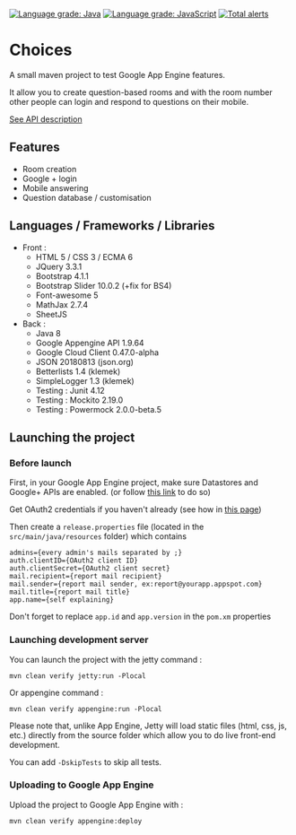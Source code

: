 [![Language grade: Java](https://img.shields.io/lgtm/grade/java/g/Klemek/Choices.svg?logo=lgtm&logoWidth=18)](https://lgtm.com/projects/g/Klemek/Choices/context:java)
[![Language grade: JavaScript](https://img.shields.io/lgtm/grade/javascript/g/Klemek/Choices.svg?logo=lgtm&logoWidth=18)](https://lgtm.com/projects/g/Klemek/Choices/context:javascript)
[![Total alerts](https://img.shields.io/lgtm/alerts/g/Klemek/Choices.svg?logo=lgtm&logoWidth=18)](https://lgtm.com/projects/g/Klemek/Choices/alerts/)

# Choices

A small maven project to test Google App Engine features.

It allow you to create question-based rooms and with the room number other people can login and respond to questions on their mobile.

[See API description](API.md)

## Features
* Room creation
* Google + login
* Mobile answering
* Question database / customisation

## Languages / Frameworks / Libraries

* Front :
  * HTML 5 / CSS 3 / ECMA 6
  * JQuery 3.3.1
  * Bootstrap 4.1.1
  * Bootstrap Slider 10.0.2 (+fix for BS4)
  * Font-awesome 5
  * MathJax 2.7.4
  * SheetJS
* Back :
  * Java 8
  * Google Appengine API 1.9.64
  * Google Cloud Client 0.47.0-alpha
  * JSON 20180813 (json.org)
  * Betterlists 1.4 (klemek)
  * SimpleLogger 1.3 (klemek)
  * Testing : Junit 4.12
  * Testing : Mockito 2.19.0
  * Testing : Powermock 2.0.0-beta.5

## Launching the project

### Before launch

First, in your Google App Engine project, make sure Datastores and Google+ APIs are enabled.
(or follow [this link](https://console.cloud.google.com/flows/enableapi?apiid=datastore.googleapis.com,datastore,plus) to do so)

Get OAuth2 credentials if you haven't already (see how in [this page](https://cloud.google.com/java/getting-started/authenticate-users))

Then create a `release.properties` file (located in the `src/main/java/resources` folder) which contains
```
admins={every admin's mails separated by ;}
auth.clientID={OAuth2 client ID}
auth.clientSecret={OAuth2 client secret}
mail.recipient={report mail recipient}
mail.sender={report mail sender, ex:report@yourapp.appspot.com}
mail.title={report mail title}
app.name={self explaining}
```

Don't forget to replace `app.id` and `app.version` in the `pom.xm` properties

### Launching development server

You can launch the project with the jetty command :

```mvn clean verify jetty:run -Plocal```

Or appengine command :

```mvn clean verify appengine:run -Plocal```

Please note that, unlike App Engine, Jetty will load static files (html, css, js, etc.) directly from the source folder which allow you to do live front-end development.

You can add `-DskipTests` to skip all tests.

### Uploading to Google App Engine

Upload the project to Google App Engine with :

```mvn clean verify appengine:deploy```

